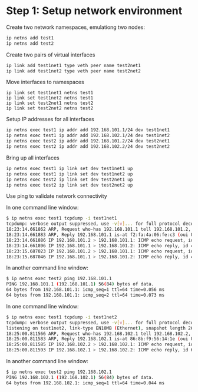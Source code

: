 # Step 1: Setup network environment

Create two network namespaces, emulationg two nodes:

```bash
ip netns add test1
ip netns add test2
```

Create two pairs of virtual interfaces

```bash
ip link add test1net1 type veth peer name test2net1
ip link add test1net2 type veth peer name test2net2
```

Move interfaces to namespaces

```
ip link set test1net1 netns test1
ip link set test1net2 netns test1
ip link set test2net1 netns test2
ip link set test2net2 netns test2
```

Setup IP addresses for all interfaces

```bash
ip netns exec test1 ip addr add 192.168.101.1/24 dev test1net1
ip netns exec test1 ip addr add 192.168.102.1/24 dev test1net2
ip netns exec test2 ip addr add 192.168.101.2/24 dev test2net1
ip netns exec test2 ip addr add 192.168.102.2/24 dev test2net2
```

Bring up all interfaces

```bash
ip netns exec test1 ip link set dev test1net1 up
ip netns exec test1 ip link set dev test1net2 up
ip netns exec test2 ip link set dev test2net1 up
ip netns exec test2 ip link set dev test2net2 up
```

Use ping to validate network connectivity

In one command line window:

```bash
$ ip netns exec test1 tcpdump -i test1net1
tcpdump: verbose output suppressed, use -v[v]... for full protocol decode6
18:23:14.661862 ARP, Request who-has 192.168.101.1 tell 192.168.101.2, length 28
18:23:14.661883 ARP, Reply 192.168.101.1 is-at f2:fa:4a:06:fe:c3 (oui Unknown), length 28
18:23:14.661886 IP 192.168.101.2 > 192.168.101.1: ICMP echo request, id 49895, seq 1, length 64
18:23:14.661896 IP 192.168.101.1 > 192.168.101.2: ICMP echo reply, id 49895, seq 1, length 64
18:23:15.687023 IP 192.168.101.2 > 192.168.101.1: ICMP echo request, id 49895, seq 2, length 64
18:23:15.687046 IP 192.168.101.1 > 192.168.101.2: ICMP echo reply, id 49895, seq 2, length 64
```

In another command line window:

```bash
$ ip netns exec test2 ping 192.168.101.1
PING 192.168.101.1 (192.168.101.1) 56(84) bytes of data.
64 bytes from 192.168.101.1: icmp_seq=1 ttl=64 time=0.056 ms
64 bytes from 192.168.101.1: icmp_seq=2 ttl=64 time=0.073 ms
```

In one command line window:

```bash
$ ip netns exec test1 tcpdump -i test1net2
tcpdump: verbose output suppressed, use -v[v]... for full protocol decode
listening on test1net2, link-type EN10MB (Ethernet), snapshot length 262144 bytes
18:25:00.811566 ARP, Request who-has 192.168.102.1 tell 192.168.102.2, length 28
18:25:00.811583 ARP, Reply 192.168.102.1 is-at 86:8b:f9:56:14:1e (oui Unknown), length 28
18:25:00.811585 IP 192.168.102.2 > 192.168.102.1: ICMP echo request, id 669, seq 1, length 64
18:25:00.811593 IP 192.168.102.1 > 192.168.102.2: ICMP echo reply, id 669, seq 1, length 64
```

In another command line window:

```bash
$ ip netns exec test2 ping 192.168.102.1
PING 192.168.102.1 (192.168.102.1) 56(84) bytes of data.
64 bytes from 192.168.102.1: icmp_seq=1 ttl=64 time=0.044 ms
```
